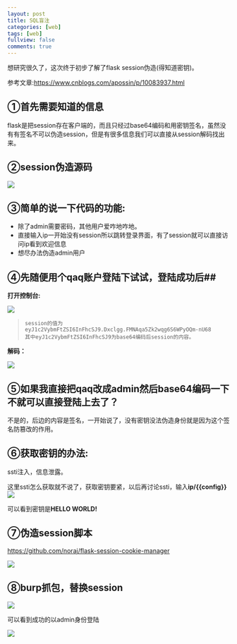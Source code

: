 ```yaml
---
layout: post
title: SQL盲注
categories: [web]
tags: [web]
fullview: false
comments: true
---
```


想研究很久了，这次终于初步了解了flask session伪造(得知道密钥)。  

参考文章:https://www.cnblogs.com/apossin/p/10083937.html  

## ①首先需要知道的信息   

flask是把session存在客户端的，而且只经过base64编码和用密钥签名，虽然没有有签名不可以伪造session，但是有很多信息我们可以直接从session解码找出来。  

## ②session伪造源码  ##


![](https://i.imgur.com/yGUkmP0.png)    

## ③简单的说一下代码的功能: ##  




- 除了admin需要密码，其他用户爱咋地咋地。
- 直接输入ip一开始没有session所以跳转登录界面，有了session就可以直接访问ip看到欢迎信息
- 想尽办法伪造admin用户  

## ④先随便用个qaq账户登陆下试试，登陆成功后##
    
**打开控制台:**  

![](https://i.imgur.com/jy5yv3T.png)

>     session的值为eyJ1c2VybmFtZSI6InFhcSJ9.Dxclgg.FMNAqa5Zk2wqg6S6WPyOQm-nU68  
>     其中eyJ1c2VybmFtZSI6InFhcSJ9为base64编码后session的内容。  

**解码：**  
 
![](https://i.imgur.com/S1h2W1v.png)  

## ⑤如果我直接把qaq改成admin然后base64编码一下不就可以直接登陆上去了？   

不是的，后边的内容是签名，一开始说了，没有密钥没法伪造身份就是因为这个签名防篡改的作用。  

## ⑥获取密钥的办法:   
ssti注入，信息泄露。  

这里ssti怎么获取就不说了，获取密钥要紧，以后再讨论ssti，输入**ip/{{config}}**  
![](https://i.imgur.com/wSZi5T1.png)  

可以看到密钥是**HELLO WORLD!**  

## ⑦伪造session脚本   ##
https://github.com/noraj/flask-session-cookie-manager    

![](https://i.imgur.com/vsjGbYc.png)  

## ⑧burp抓包，替换session   ##
  

![](https://i.imgur.com/CH1mE76.png)  

可以看到成功的以admin身份登陆  

![](https://i.imgur.com/CWKOd8E.png)